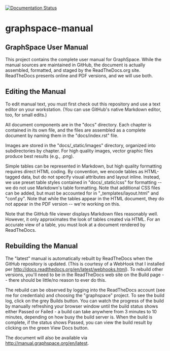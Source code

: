 [![Documentation Status](https://readthedocs.org/projects/graphspace/badge/?version=latest)](http://manual.graphspace.org/en/latest/?badge=latest)

# graphspace-manual

## GraphSpace User Manual


This project contains the complete user manual for GraphSpace. While the manual sources are maintained in GitHub, the document is actually assembled, formatted, and staged by the ReadTheDocs.org site. ReadTheDocs presents online and PDF versions, and we will use both.

## Editing the Manual

To edit manual text, you must first check out this repository and use a text editor on your workstation. (You can use GitHub's native Markdown editor, too, for small edits.)

All document components are in the "docs" directory. Each chapter is contained in its own file, and the files are assembled as a complete document by naming them in the "docs/index.rst" file.

Images are stored in the "docs/_static/images" directory, organized into subdirectories by chapter. For high quality images, vector graphic files produce best results (e.g., .png).

Simple tables can be represented in Markdown, but high quality formatting requires direct HTML coding. By convention, we encode tables as HTML-tagged data, but do not specify visual attributes and layout inline. Instead, we use preset table styles contained in "docs/_static/css" for formatting -- we do not use Markdown's table formatting. Note that additional CSS files can be added, but must be accounted for in "_templates/layout.html" and "conf.py". Note that while the tables appear in the HTML document, they do not appear in the PDF version -- we're working on this.

Note that the GitHub file viewer displays Markdown files reasonably well. However, it only approximates the look of tables created via HTML. For an accurate view of a table, you must look at a document rendered by ReadTheDocs.

## Rebuilding the Manual

The "latest" manual is automatically rebuilt by ReadTheDocs when the GitHub repository is updated. (This is courtesy of a WebHook that I installed per http://docs.readthedocs.org/en/latest/webhooks.html). To rebuild other versions, you'll need to be in the ReadTheDocs web site on the Build page -- there should be little/no reason to ever do this.

The rebuild can be observed by logging into the ReadTheDocs account (see me for credentials) and choosing the "graphspace" project. To see the build log, click on the grey Builds button. You can watch the progress of the build by manually refreshing your browser window until the build status shows either Passed or Failed - a build can take anywhere from 3 minutes to 10 minutes, depending on how busy the build server is. When the build is complete, if the status shows Passed, you can view the build result by clicking on the green View Docs button.

The document will also be available via http://manual.graphspace.org/en/latest.

